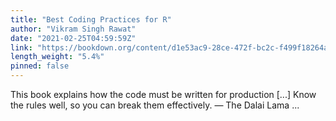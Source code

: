 ```yaml
---
title: "Best Coding Practices for R"
author: "Vikram Singh Rawat"
date: "2021-02-25T04:59:59Z"
link: "https://bookdown.org/content/d1e53ac9-28ce-472f-bc2c-f499f18264a3/"
length_weight: "5.4%"
pinned: false
---
```


This book explains how the code must be written for production [...] Know the rules well, so you can break them effectively. — The Dalai Lama  ...
